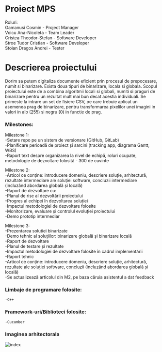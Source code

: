 # Proiect MPS

Roluri: <br/>
Gamanusi Cosmin - Project Manager <br/>
Voicu Ana-Nicoleta - Team Leader <br/>
Cristea Theodor-Stefan - Software Developer <br/>
Stroe Tudor Cristian - Software Developer <br/>
Stoian Dragos Andrei - Tester <br/>

# Descrierea proiectului
Dorim sa putem digitaliza documente eficient prin procesul de prepocesare, numit si binarizare. Exista doua tipuri de binarizare, locala si globala. Scopul proiectului este de a combina algoritmii locali si globali, numiti si praguri de binarizare pentru un rezultat mult mai bun decat acestia individuali. Se primeste la intrare un set de fisiere CSV, pe care trebuie aplicat un asemenea prag de binarizare, pentru transformarea pixelilor unei imagini in valori in alb (255) si negru (0) in functie de prag. 

### Milestones: <br/>
Milestone 1: <br/>
-Setare repo pe un sistem de versionare (GitHub, GitLab) <br/>
-Planificare perioadă de proiect și sarcini (tracking app, diagrama Gantt, WBS) <br/>
-Raport text despre organizarea la nivel de echipă, roluri ocupate, metodologie de dezvoltare folosită - 300 de cuvinte <br/>

Milestone 2: <br/>
-Articol ce conține: introducere domeniu, descriere soluție, arhitectură, rezultate intermediare ale soluției software, concluzii intermediare (incluzând abordarea globală și locală) <br/>
-Raport de dezvoltare cu: <br/>
    -Planul de risc al dezvoltării proiectului <br/>
    -Progres al echipei în dezvoltarea soluției <br/>
    -Impactul metodologiei de dezvoltare folosite <br/>
    -Monitorizare, evaluare și controlul evoluției proiectului <br/>
-Demo prototip intermediar <br/>

Milestone 3: <br/>
-Prezentarea solutiei binarizate <br/>
-Demo tehnic al soluțiilor: binarizare globală și binarizare locală <br/>
-Raport de dezvoltare <br/>
    -Planul de testare și rezultate <br/>
    -Impactul metodologiei de dezvoltare folosite în cadrul implementării <br/>
-Raport tehnic <br/>
    -Articol ce conține: introducere domeniu, descriere soluție, arhitectură, rezultate ale soluției software, concluzii (incluzând abordarea globală și locală) <br/>
    -Se actualizează articolul din M2, pe baza căruia asistentul a dat feedback <br/>


### Limbaje de programare folosite:
    -C++
### Framework-uri/Biblioteci folosite:
    -Cucumber  
### Imaginea arhitectorala
![index](https://user-images.githubusercontent.com/29024852/200840523-0a1ac327-b140-4da0-9be9-8cb50709626f.jpeg)

